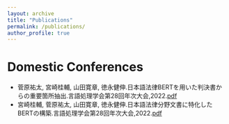 ```yaml
---
layout: archive
title: "Publications"
permalink: /publications/
author_profile: true
---
```


# Domestic Conferences
- 菅原祐太, 宮崎桂輔, 山田寛章, 徳永健伸.日本語法律BERTを用いた判決書からの重要箇所抽出.言語処理学会第28回年次大会,2022.[pdf](https://www.anlp.jp/nlp2022/proceedings_2022/pdf_dir/PT1-10.pdf)
- 宮崎桂輔, 菅原祐太, 山田寛章, 徳永健伸.日本語法律分野文書に特化したBERTの構築.言語処理学会第28回年次大会,2022.[pdf](https://www.anlp.jp/nlp2022/proceedings_2022/pdf_dir/PT3-7.pdf)
